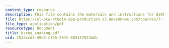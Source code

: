 ```yaml
---
content_type: resource
description: This file contains the materials and instructions for dsRNA Soaking.
file: https://ol-ocw-studio-app-production.s3.amazonaws.com/courses/7-16-experimental-molecular-biology-biotechnology-ii-spring-2005/753accd849d3c765267c885157923adb_dsrna_soaking.pdf
file_type: application/pdf
resourcetype: Document
title: dsrna_soaking.pdf
uid: 753accd8-49d3-c765-267c-885157923adb
---
```

